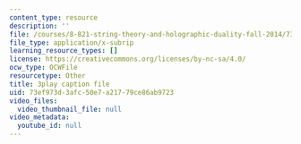 ```yaml
---
content_type: resource
description: ''
file: /courses/8-821-string-theory-and-holographic-duality-fall-2014/73ef973d3afc50e7a21779ce86ab9723_raP-0nqnF_A.vtt
file_type: application/x-subrip
learning_resource_types: []
license: https://creativecommons.org/licenses/by-nc-sa/4.0/
ocw_type: OCWFile
resourcetype: Other
title: 3play caption file
uid: 73ef973d-3afc-50e7-a217-79ce86ab9723
video_files:
  video_thumbnail_file: null
video_metadata:
  youtube_id: null
---
```


